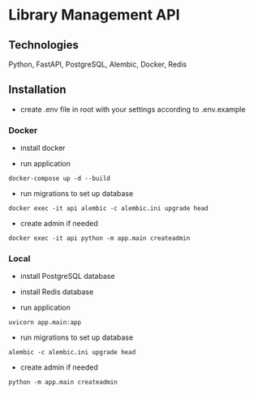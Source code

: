 # Library Management API


## Technologies

Python, FastAPI, PostgreSQL, Alembic, Docker, Redis

## Installation

- create .env file in root with your settings according to .env.example

### Docker

- install docker

- run application
```
docker-compose up -d --build
```

- run migrations to set up database
```
docker exec -it api alembic -c alembic.ini upgrade head
```

- create admin if needed
```
docker exec -it api python -m app.main createadmin
```

### Local

- install PostgreSQL database
- install Redis database

- run application
```
uvicorn app.main:app
```

- run migrations to set up database
```
alembic -c alembic.ini upgrade head
```

- create admin if needed
```
python -m app.main createadmin
```
